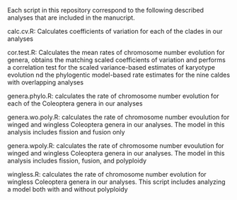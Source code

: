Each script in this repository correspond to the following described analyses that are included in the manucript.

calc.cv.R: Calculates coefficients of variation for each of the clades in our analyses

cor.test.R: Calculates the mean rates of chromosome number evolution for genera, obtains the matching scaled coefficients of variation and performs a correlation test for the scaled variance-based estimates of karyotype evolution nd the phylogentic model-based rate estimates for the nine caldes with overlapping analyses

genera.phylo.R: calculates the rate of chromosome number evolution for each of the Coleoptera genera in our analyses

genera.wo.poly.R: calculates the rate of chromosome number evoulution for winged and wingless Coleoptera genera in our analyses. The model in this analysis includes fission and fusion only

genera.wpoly.R: calculates the rate of chromosome number evoulution for winged and wingless Coleoptera genera in our analyses. The model in this analysis includes fission, fusion, and polyploidy

wingless.R: calculates the rate of chromosome number evolution for wingless Coleoptera genera in our analyses. This script includes analyzing a model both with and without polyploidy